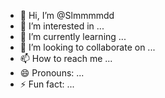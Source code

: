 - 👋 Hi, I’m @Slmmmmdd
- 👀 I’m interested in ...
- 🌱 I’m currently learning ...
- 💞️ I’m looking to collaborate on ...
- 📫 How to reach me ...
- 😄 Pronouns: ...
- ⚡ Fun fact: ...

<!---
Slmmmmdd/Slmmmmdd is a ✨ special ✨ repository because its `README.md` (this file) appears on your GitHub profile.
You can click the Preview link to take a look at your changes.
--->
